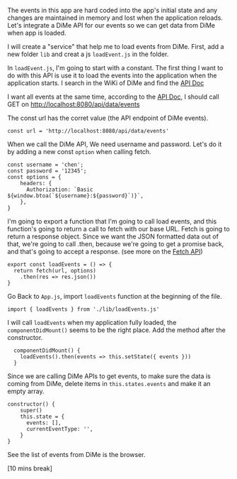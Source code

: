 The events in this app are hard coded into the app's initial state and any changes are maintained in memory and lost when the application reloads. Let's integrate a DiMe API for our events so we can get data from DiMe when app is loaded.

I will create a "service" that help me to load events from DiMe. First, add a new folder `lib` and creat a js `loadEvent.js` in the folder.

In `loadEvent.js`, I'm going to start with a constant. The first thing I want to do with this API is use it to load the events into the application when the application starts. I search in the WiKi of DiMe and find the [API Doc](https://github.com/HIIT/dime-server/wiki/API)

I want all events at the same time, according to the [API Doc](http://www.hiit.fi/g/reknow/apidoc/dime-server/#api-Events-GetAll), I should call GET on <http://localhost:8080/api/data/events>

The const url has the corret value (the API endpoint of DiMe events).
```
const url = 'http://localhost:8080/api/data/events'
```

When we call the DiMe API, We need username and password. Let's do it by adding a new const `option` when calling fetch.

```
const username = 'chen';
const password = '12345';
const options = {
    headers: {
      Authorization: `Basic ${window.btoa(`${username}:${password}`)}`,
    },
}
```

I'm going to export a function that I'm going to call load events, and this function's going to return a call to fetch with our base URL. Fetch is going to return a response object. Since we want the JSON formatted data out of that, we're going to call .then, because we're going to get a promise back, and that's going to accept a response. (see more on the [Fetch API](https://developer.mozilla.org/en-US/docs/Web/API/Fetch_API))

```
export const loadEvents = () => {
  return fetch(url, options)
    .then(res => res.json())
}
```

Go Back to `App.js`, import `loadEvents` function at the beginning of the file.

```
import { loadEvents } from './lib/loadEvents.js'
```
I will call `loadEvents` when my application fully loaded, the `componentDidMount()` seems to be the right place. Add the method after the constructor.
```
  componentDidMount() {
    loadEvents().then(events => this.setState({ events }))
  }
```
Since we are calling DiMe APIs to get events, to make sure the data is coming from DiMe, delete items in `this.states.events` and make it an empty array.
```
constructor() {
    super()
    this.state = {
      events: [],
      currentEventType: '',
    }
}
``` 
See the list of events from DiMe is the browser.

[10 mins break]
